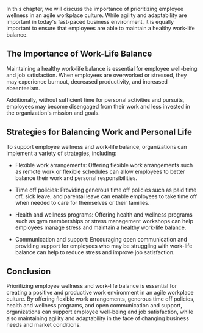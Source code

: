 
In this chapter, we will discuss the importance of prioritizing employee wellness in an agile workplace culture. While agility and adaptability are important in today's fast-paced business environment, it is equally important to ensure that employees are able to maintain a healthy work-life balance.

The Importance of Work-Life Balance
-----------------------------------

Maintaining a healthy work-life balance is essential for employee well-being and job satisfaction. When employees are overworked or stressed, they may experience burnout, decreased productivity, and increased absenteeism.

Additionally, without sufficient time for personal activities and pursuits, employees may become disengaged from their work and less invested in the organization's mission and goals.

Strategies for Balancing Work and Personal Life
-----------------------------------------------

To support employee wellness and work-life balance, organizations can implement a variety of strategies, including:

* Flexible work arrangements: Offering flexible work arrangements such as remote work or flexible schedules can allow employees to better balance their work and personal responsibilities.

* Time off policies: Providing generous time off policies such as paid time off, sick leave, and parental leave can enable employees to take time off when needed to care for themselves or their families.

* Health and wellness programs: Offering health and wellness programs such as gym memberships or stress management workshops can help employees manage stress and maintain a healthy work-life balance.

* Communication and support: Encouraging open communication and providing support for employees who may be struggling with work-life balance can help to reduce stress and improve job satisfaction.

Conclusion
----------

Prioritizing employee wellness and work-life balance is essential for creating a positive and productive work environment in an agile workplace culture. By offering flexible work arrangements, generous time off policies, health and wellness programs, and open communication and support, organizations can support employee well-being and job satisfaction, while also maintaining agility and adaptability in the face of changing business needs and market conditions.
